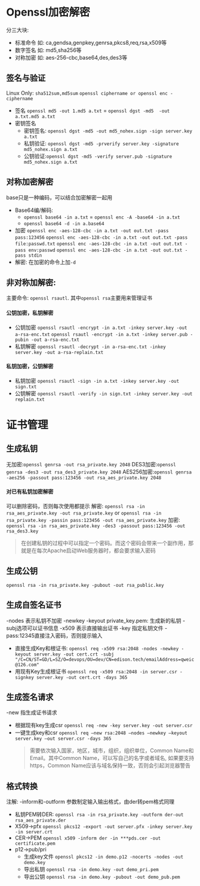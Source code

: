 # Openssl加密解密
分三大块:
- 标准命令 如: ca,gendsa,genpkey,genrsa,pkcs8,req,rsa,x509等
- 数字签名 如: md5,sha256等
- 对称加密 如: aes-256-cbc,base64,des,des3等
## 签名与验证
Linux Only: `sha512sum,md5sum`
`openssl ciphername or openssl enc -ciphername`
- 签名
  `openssl md5 -out 1.md5 a.txt` = `openssl dgst -md5  -out a.txt.md5 a.txt`
- 密钥签名
  - 密钥签名: `openssl dgst -md5 -out md5_nohex.sign -sign server.key a.txt`
  - 私钥验证: `openssl dgst -md5 -prverify server.key -signature md5_nohex.sign a.txt`
  - 公钥验证:`openssl dgst -md5 -verify server.pub -signature md5_nohex.sign a.txt`
## 对称加密解密
base只是一种编码，可以结合加密解密一起用
- Base64编/解码:
  - `openssl base64 -in a.txt` = `openssl enc -A -base64 -in a.txt`
  - `openssl base64 -d -in a.base64`
- 加密
`openssl enc -aes-128-cbc -in a.txt -out out.txt -pass pass:123456`
`openssl enc -aes-128-cbc -in a.txt -out out.txt -pass file:passwd.txt`
`openssl enc -aes-128-cbc -in a.txt -out out.txt -pass env:passwd`
`openssl enc -aes-128-cbc -in a.txt -out out.txt -pass stdin`
- 解密: 在加密的命令上加`-d`
## 非对称加解密:
主要命令: `openssl rsautl`. 其中`openssl rsa`主要用来管理证书
#### 公钥加密，私钥解密
- 公钥加密
`openssl rsautl -encrypt -in a.txt -inkey server.key -out a-rsa-enc.txt`
`openssl rsautl -encrypt -in a.txt -inkey server.pub -pubin -out a-rsa-enc.txt`
- 私钥解密
`openssl rsautl -decrypt -in a-rsa-enc.txt -inkey server.key -out a-rsa-replain.txt`
#### 私钥加密，公钥解密
- 私钥加密
`openssl rsautl -sign -in a.txt -inkey server.key -out sign.txt`
- 公钥解密
`openssl rsautl -verify -in sign.txt -inkey server.key -out replain.txt`




# 证书管理
## 生成私钥
无加密:`openssl genrsa -out rsa_private.key 2048` 
DES3加密:`openssl genrsa -des3 -out rsa_des3_private.key 2048`
AES256加密:`openssl genrsa -aes256 -passout pass:123456 -out rsa_aes_private.key 2048` 
#### 对已有私钥加密解密
可以删除密码，否则每次使用都提示
解密: `openssl rsa -in rsa_aes_private.key -out rsa_private.key` or `openssl rsa -in rsa_private.key -passin pass:123456 -out rsa_aes_private.key`
加密: `openssl rsa -in rsa_aes_private.key -des3 -passout pass:123456 -out rsa_des3.key`
>在创建私钥的过程中可以指定一个密码。而这个密码会带来一个副作用，那就是在每次Apache启动Web服务器时，都会要求输入密码
## 生成公钥
`openssl rsa -in rsa_private.key -pubout -out rsa_public.key`
## 生成自签名证书
-nodes 表示私钥不加密
-newkey -keyout private_key.pem: 生成新的私钥
-subj选项可以证书信息
-x509 表示直接输出证书
-key 指定私钥文件
-pass:12345直接注入密码，否则提示输入
- 直接生成Key和根证书: 
    `openssl req -x509 rsa:2048 -nodes -newkey -keyout server.key -out cert.crt -subj "/C=CN/ST=GD/L=SZ/O=devops/OU=dev/CN=edison.tech/emailAddress=qweic@126.com"`
- 用现有Key生成根证书
    `openssl req -x509 rsa:2048 -in server.csr -signkey server.key -out cert.crt -days 365`
## 生成签名请求
-new 指生成证书请求
- 根据现有key生成csr
    `openssl req -new -key server.key -out server.csr` 
- 一键生成key和csr
    `openssl req –new rsa:2048 –nodes –newkey –keyout server.key –out server.csr -days 365`
    > 需要依次输入国家，地区，城市，组织，组织单位，Common Name和Email。其中Common Name，可以写自己的名字或者域名, 如果要支持https，Common Name应该与域名保持一致，否则会引起浏览器警告
## 格式转换
注解: -inform和-outform 参数制定输入输出格式，由der转pem格式同理
- 私钥PEM转DER: `openssl rsa -in rsa_private.key -outform der-out rsa_aes_private.der`
- X509->pfx
`openssl pkcs12 -export -out server.pfx -inkey server.key -in server.crt`
- CER->PEM
`openssl x509 -inform der -in ***pds.cer -out certificate.pem`
- p12->pub/pri
    - 生成key文件
        `openssl pkcs12 -in demo.p12 -nocerts -nodes -out demo.key`
    - 导出私钥
        `openssl rsa -in demo.key -out demo_pri.pem`
    - 导出公钥
        `openssl rsa -in demo.key -pubout -out demo_pub.pem`
